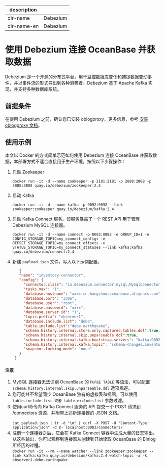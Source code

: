 |description| |
|---|---|
|dir-name|Debezium|
|dir-name-en|Debezium|

# 使用 Debezium 连接 OceanBase 并获取数据

Debezium 是一个开源的分布式平台，用于监控数据库变化和捕捉数据变动事件，并以事件流的形式导出到各种消费者。Debezium 基于 Apache Kafka 实现，并支持多种数据库系统。

## 前提条件

在使用 Debezium 之前，确认您已安装 oblogproxy。更多信息，参考 [安装 oblogproxy 文档](https://www.oceanbase.com/docs/community-oblogproxy-doc-1000000000438540)。

## 使用示例

本文以 Docker 的方式简单示范如何使用 Debezium 连接  OceanBase 并获取数据，本部署方式不适合直接用于生产环境。按照以下步骤操作：

1. 启动 Zookeeper

    ```shell
    docker run -it -d --name zookeeper -p 2181:2181 -p 2888:2888 -p 3888:3888 quay.io/debezium/zookeeper:2.4
    ```

2. 启动 Kafka

    ```shell
    docker run -it -d --name kafka -p 9092:9092 --link zookeeper:zookeeper quay.io/debezium/kafka:2.4
    ```

3. 启动 Kafka Connect 服务。该服务暴露了一个 REST API 用于管理 Debezium MySQL 连接器。

    ```shell
    docker run -it -d --name connect -p 8083:8083 -e GROUP_ID=1 -e CONFIG_STORAGE_TOPIC=my_connect_configs -e OFFSET_STORAGE_TOPIC=my_connect_offsets -e STATUS_STORAGE_TOPIC=my_connect_statuses --link kafka:kafka  quay.io/debezium/connect:2.4
    ```

4. 新建 `payload.json` 文件，写入以下示例配置。

   ```json
      {
      "name": "inventory-connector",
      "config": {
        "connector.class": "io.debezium.connector.mysql.MySqlConnector",
        "tasks.max": "1",
        "database.hostname": "xxxx.cn-hangzhou.oceanbase.aliyuncs.com",
        "database.port": "3306",
        "database.user": "root",
        "database.password": "xxxx",
        "database.server.id": "1",
        "topic.prefix": "observer1",
        "database.include.list": "debe",
        "table.include.list":"debe.earthquake",
        "schema.history.internal.store.only.captured.tables.ddl":true,
        "schema.history.internal.skip.unparseable.ddl":true,
        "schema.history.internal.kafka.bootstrap.servers": "kafka:9092",
        "schema.history.internal.kafka.topic": "schema-changes.inventory",
        "snapshot.locking.mode": "none"
      }
    }
   ```

<main id="notice" type='notice'>
<h4>注意</h4>
<p><ol>
  <li>MySQL 连接器无法识别 OceanBase 的 <code>PURGE TABLE</code> 等语法，可以配置 <code>schema.history.internal.skip.unparseable.ddl</code> 选项规避。</li>
  <li>您可能并不希望同步 OceanBase 独有的虚拟表和视图，可以使用 <code>table.include.list 或者 table.exclude.list</code> 参数过滤。</li>
  <li>使用curl命令向 Kafka Connect 服务的 API 提交一个 POST 请求到 /connectors 资源，并附带上述新连接器的 JSON 文档。<br><code>
cat payload.json | tr -d "\n" | curl -X POST -H "Content-Type: application/json" -d @- localhost:8083/connectors/</code></li>
<li>注册一个连接器之后，它会在 Kafka Connect 容器中生成大量的日志输出。从这些输出，你可以观察到连接器从创建到开始读取 OceanBase 的 Binlog 所经历的过程。
<br><code>docker run -it --rm --name watcher --link zookeeper:zookeeper --link kafka:kafka quay.io/debezium/kafka:2.4 watch-topic -a -k observer1.debe.earthquake</code></li>
</ol>
</p>
</main>

